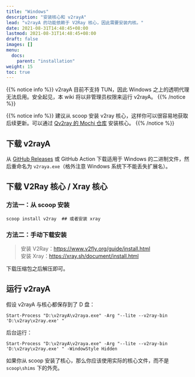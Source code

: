 ```yaml
---
title: "Windows"
description: "安装核心和 v2rayA"
lead: "v2rayA 的功能依赖于 V2Ray 核心，因此需要安装内核。"
date: 2021-08-31T14:48:45+08:00
lastmod: 2021-08-31T14:48:45+08:00
draft: false
images: []
menu:
  docs:
    parent: "installation"
weight: 15
toc: true
---
```


{{% notice info %}}
v2rayA 目前不支持 TUN，因此 Windows 之上的透明代理无法启用。安全起见，本 wiki 将以非管理员权限来运行 v2rayA。
{{% /notice %}}

{{% notice info %}}
建议从 scoop 安装 v2ray 核心，这样你可以很容易地获取后续更新。可以通过 [Qv2ray 的 Mochi 仓库](https://github.com/qv2ray/mochi) 安装核心。
{{% /notice %}}

## 下载 v2rayA

从 [GitHub Releases](https://github.com/v2rayA/v2rayA/releases) 或 GitHub Action 下载适用于 Windows 的二进制文件，然后重命名为 `v2raya.exe`（格外注意 Windows 系统下不能丢失扩展名）。

## 下载 V2Ray 核心 / Xray 核心

### 方法一：从 scoop 安装

```pwsh
scoop install v2ray  ## 或者安装 xray 
```

### 方法二：手动下载安装

> 安装 V2Ray：<https://www.v2fly.org/guide/install.html>  
> 安装 Xray：<https://xray.sh/document/install.html>

下载压缩包之后解压即可。

## 运行 v2rayA

假设 v2rayA 与核心都保存到了 D 盘：

```pwsh
Start-Process "D:\v2rayA\v2raya.exe" -Arg "--lite --v2ray-bin 'D:\v2ray\v2ray.exe' "
```

后台运行：

```pwsh
Start-Process "D:\v2rayA\v2raya.exe" -Arg "--lite --v2ray-bin 'D:\v2ray\v2ray.exe' " -WindowStyle Hidden
```

如果你从 scoop 安装了核心，那么你应该使用实际的核心文件，而不是 `scoop\shims` 下的外壳。